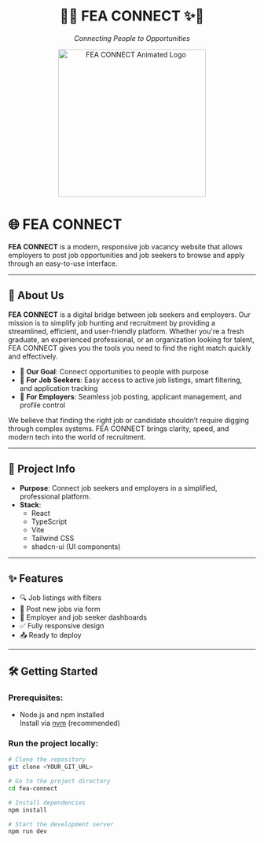 <h1 align="center">🚀✨ FEA CONNECT ✨🚀</h1>
<p align="center"><i>Connecting People to Opportunities</i></p>

<p align="center">
  <!-- Replace the URL below with your own animated GIF link -->
  <img src="https://yourdomain.com/fea-connect-animated.gif" alt="FEA CONNECT Animated Logo" width="300"/>
</p>

# 🌐 FEA CONNECT

**FEA CONNECT** is a modern, responsive job vacancy website that allows employers to post job opportunities and job seekers to browse and apply through an easy-to-use interface.

---

## 🧭 About Us

**FEA CONNECT** is a digital bridge between job seekers and employers. Our mission is to simplify job hunting and recruitment by providing a streamlined, efficient, and user-friendly platform. Whether you're a fresh graduate, an experienced professional, or an organization looking for talent, FEA CONNECT gives you the tools you need to find the right match quickly and effectively.

- 🎯 **Our Goal**: Connect opportunities to people with purpose  
- 👥 **For Job Seekers**: Easy access to active job listings, smart filtering, and application tracking  
- 🏢 **For Employers**: Seamless job posting, applicant management, and profile control  

We believe that finding the right job or candidate shouldn’t require digging through complex systems. FEA CONNECT brings clarity, speed, and modern tech into the world of recruitment.

---

## 📌 Project Info

- **Purpose**: Connect job seekers and employers in a simplified, professional platform.
- **Stack**:
  - React
  - TypeScript
  - Vite
  - Tailwind CSS
  - shadcn-ui (UI components)

---

## ✨ Features

- 🔍 Job listings with filters
- 📝 Post new jobs via form
- 💼 Employer and job seeker dashboards
- ✅ Fully responsive design
- 📤 Ready to deploy

---

## 🛠️ Getting Started

### Prerequisites:
- Node.js and npm installed  
  Install via [nvm](https://github.com/nvm-sh/nvm#installing-and-updating) (recommended)

### Run the project locally:

```bash
# Clone the repository
git clone <YOUR_GIT_URL>

# Go to the project directory
cd fea-connect

# Install dependencies
npm install

# Start the development server
npm run dev
